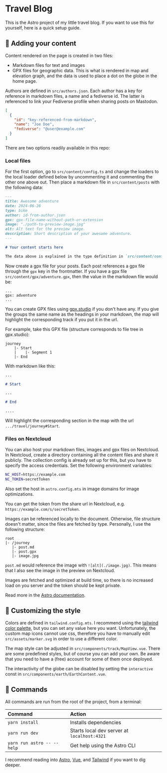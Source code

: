 # Travel Blog

This is the Astro project of my little travel blog. If you want to use this for yourself, here is a quick setup guide.

## 📄 Adding your content

Content rendered on the page is created in two files:

- Markdown files for text and images
- GPX files for geographic data. This is what is rendered in map and elevation graph, and the data is used to place a dot on the globe in the home page.

Authors are defined in `src/authors.json`. Each author has a key for reference in markdown files, a name and a fediverse id.
The latter is referenced to link your Fediverse profile when sharing posts on Mastodon.

```json
[
  {
    "id": "key-referenced-from-markdown",
    "name": "Joe Doe",
    "fediverse": "@user@example.com"
  }
]
```

There are two options readily available in this repo:

### Local files

For the first option, go to `src/content/config.ts` and
change the loaders to the local loader defined below by uncommenting it and commenting the other one above out.
Then place a markdown file in `src/content/posts` with the following data:

```md
---
title: Awesome adventure
date: 2024-06-28
type: bike
author: id-from-author.json
gpx: gpx-file-name-without-path-or-extension
image: "./path-to-preview-image.jpg"
alt: Alt text for the preview image.
description: Short description of your awesome adventure.
---

# Your content starts here

The data above is explained in the type definition in `src/content/config.ts`.
```

Now create a gpx file for your posts. Each post references a gpx file through the `gpx` key in the frontmatter.
If you have a gpx file `src/content/gpx/adventure.gpx`, then the value in the markdown file would be:

```
...
gpx: adventure
...
```

You can create GPX files using [gpx.studio](https://gpx.studio) if you don't have any.
If you give the groups the same name as the headings in your markdown, the map will highlight the corresponding track
if you put it in the url.

For example, take this GPX file (structure corresponds to file tree in gpx.studio):

```
journey
    |- Start
    |    |- Segment 1
    |- End
```

With markdown like this:

```md
...

# Start

...

# End

....
```

Will highlight the corresponding section in the map with the url `.../travel/journey#Start`.

### Files on Nextcloud

You can also host your markdown files, images and gpx files on Nextcloud.
In Nextcloud, create a directory containing all the content files and share it publicly.
The collection config is already set up for this, but you have to specify the access credentials.
Set the following environment variables:

```bash
NC_HOST=https://example.com
NC_TOKEN=secretToken
```

Also set the host in `astro.config.mts` in image domains for image optimizations.

You can get the token from the share url in Nextcloud, e.g. `https://example.com/s/secretToken`.

Images can be referenced locally to the document. Otherwise, file structure doesn't matter, since the files are fetched by type.
Personally, I use the following structure:

```
root
|- /journey
   |- post.md
   |- post.gpx
   |- image.jpg
```

`post.md` would reference the image with `![alt](./image.jpg)`. This means that I also see the image in the preview on Nextcloud.

Images are fetched and optimized at build time, so there is no increased load on you server and the token should be kept private.

Read more in the [Astro documentation](https://docs.astro.build/en/guides/content-collections/).

## 🎨 Customizing the style

Colors are defined in `tailwind.config.mts`. I recommend using the [tailwind color palette](https://tailwindcss.com/docs/colors),
but you can set any value here you want.
Unfortunately, the custom map icons cannot use css, therefore you have to manually edit `src/assets/marker.svg` in order to use a different color.

The map style can be adjusted in `src/components/track/MapView.vue`. There are some predefined styles,
but of course you can add your own. Be aware that you need to have a (free) account for some of them once deployed.

The interactivity of the globe can be disabled by setting the `interactive` const in `src/components/earth/EarthContent.vue`.

## 🧞 Commands

All commands are run from the root of the project, from a terminal:

| Command                    | Action                                      |
| :------------------------- | :------------------------------------------ |
| `yarn install`             | Installs dependencies                       |
| `yarn run dev`             | Starts local dev server at `localhost:4321` |
| `yarn run astro -- --help` | Get help using the Astro CLI                |

I recommend reading into [Astro](https://astro.build/), [Vue](https://vuejs.org/), and [Tailwind](https://tailwindcss.com/) if you want to dig deeper.
